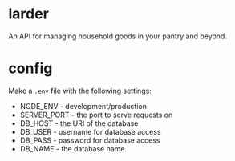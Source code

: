 # larder
An API for managing household goods in your pantry and beyond.

# config
Make a `.env` file with the following settings:
* NODE_ENV - development/production
* SERVER_PORT - the port to serve requests on
* DB_HOST - the URI of the database
* DB_USER - username for database access
* DB_PASS - password for database access
* DB_NAME - the database name